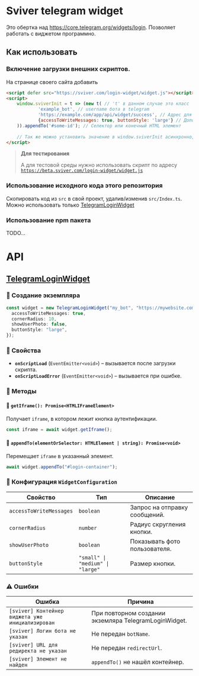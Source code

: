 # Sviver telegram widget

Это обертка над https://core.telegram.org/widgets/login. 
Позволяет работать с виджетом программно.

## Как использовать
### Включение загрузки внешних скриптов.
На странице своего сайта добавить
```html
<script defer src="https://sviver.com/login-widget/widget.js"></script>
<script>
    window.sviverInit = t => (new t( // 't' в данном случае это класс 'TelegramLoginWidget'
            'example_bot', // username бота в telegram
            'https://example.com/app/api/widget/success', // Адрес для редиректа, при успешной аутентификации
            {accessToWriteMessages: true, buttonStyle: 'large'} // Дополнительные конфигурации кнопки аутентификации можно посмотреть в типе WidgetConfiguration
    )).appendTo('#some-id'); // Селектор или конечный HTML элемент
    
    // Так же можно установить значение в window.sviverInit асинхронно, когда понадобится. 
</script>
``` 
> **Для тестирования**
> 
> А для тестовой среды нужно использовать скрипт по адресу  
> [`https://beta.sviver.com/login-widget/widget.js`](https://beta.sviver.com/login-widget/widget.js)


### Использование исходного кода этого репозитория
Скопировать код из `src` в свой проект, удалив/изменив `src/Index.ts`.
Можно использовать только [TelegramLoginWidget](src/TelegramLoginWidget.ts)

### Использование npm пакета
TODO...

# API

## [TelegramLoginWidget](src/TelegramLoginWidget.ts)

### 🚀 Создание экземпляра
```ts
const widget = new TelegramLoginWidget("my_bot", "https://mywebsite.com/auth", {
  accessToWriteMessages: true,
  cornerRadius: 10,
  showUserPhoto: false,
  buttonStyle: "large",
});
```

### 📖 Свойства
- **`onScriptLoad`** (`EventEmitter<void>`) – вызывается после загрузки скрипта.
- **`onScriptLoadError`** (`EventEmitter<void>`) – вызывается при ошибке.

### 🎯 Методы
#### 📌 `getIframe(): Promise<HTMLIFrameElement>`
Получает `iframe`, в котором лежит кнопка аутентификации.
```ts
const iframe = await widget.getIframe();
```

#### 📌 `appendTo(elementOrSelector: HTMLElement | string): Promise<void>`
Перемещает `iframe` в указанный элемент.
```ts
await widget.appendTo("#login-container");
```

### 🔧 Конфигурация `WidgetConfiguration`
| Свойство             | Тип                   | Описание |
|----------------------|----------------------|----------|
| `accessToWriteMessages` | `boolean` | Запрос на отправку сообщений. |
| `cornerRadius`      | `number`  | Радиус скругления кнопки. |
| `showUserPhoto`     | `boolean` | Показывать фото пользователя. |
| `buttonStyle`       | `"small" \| "medium" \| "large"` | Размер кнопки. |

### ⚠️ Ошибки
| Ошибка | Причина                            |
|--------|------------------------------------|
| `[sviver] Контейнер виджета уже инициализирован` | При повторном создании экземляра TelegramLoginWidget. |
| `[sviver] Логин бота не указан` | Не передан `botName`.              |
| `[sviver] URL для редиректа не указан` | Не передан `redirectUrl`.          |
| `[sviver] Элемент не найден` | `appendTo()` не нашёл контейнер.   |